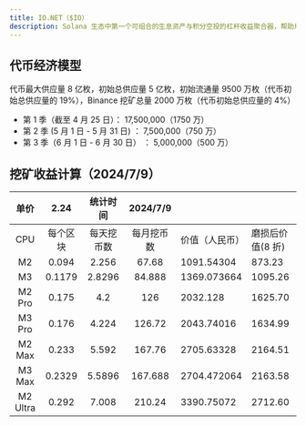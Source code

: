 ```yaml
---
title: IO.NET（$IO）
description: Solana 生态中第一个可组合的生息资产与积分空投的杠杆收益聚合器，帮助用户解锁 Solana 生态中每个生息资产的潜在收益并为每个积分空投参与者提供适合自己的收益策，作为 Solana DeFi 生态中的收益层。
---
```


<PageHeader
  logo="/images/ionet/logo.png"
  coverImg="/images/ionet/cover.jpeg"
  :links="links"
/>

## 代币经济模型

<CoinModel :coinFinance="coinFinance" />

代币最大供应量 8 亿枚，初始总供应量 5 亿枚，初始流通量 9500 万枚（代币初始总供应量的 19%），Binance 挖矿总量 2000 万枚（代币初始总供应量的 4%）

- 第 1 季（截至 4 月 25 日）： 17,500,000（1750 万）
- 第 2 季 (5 月 1 日 - 5 月 31 日) ： 7,500,000（750 万）
- 第 3 季（6 月 1 日 - 6 月 30 日） ： 5,000,000（500 万）

## 挖矿收益计算（2024/7/9）

|   单价   |   2.24   |  统计时间  |  2024/7/9  |                |                  |
| :------: | :------: | :--------: | :--------: | -------------- | ---------------- |
|   CPU    | 每个区块 | 每天挖币数 | 每月挖币数 | 价值（人民币） | 磨损后价值(8 折) |
|    M2    |  0.094   |   2.256    |   67.68    | 1091.54304     | 873.23           |
|    M3    |  0.1179  |   2.8296   |   84.888   | 1369.073664    | 1095.26          |
|  M2 Pro  |  0.175   |    4.2     |    126     | 2032.128       | 1625.70          |
|  M3 Pro  |  0.176   |   4.224    |   126.72   | 2043.74016     | 1634.99          |
|  M2 Max  |  0.233   |   5.592    |   167.76   | 2705.63328     | 2164.51          |
|  M3 Max  |  0.2329  |   5.5896   |  167.688   | 2704.472064    | 2163.58          |
| M2 Ultra |  0.292   |   7.008    |   210.24   | 3390.75072     | 2712.60          |

<script setup>
const links = [
  { name: 'io.net', url: 'http://io.net' },
  { name: 'X', url: 'https://x.com/ionet' },
  { name: 'Doc', url: 'https://docs.io.net/docs/inception' },
  { name: 'Mint教程', url: 'https://mirror.xyz/maskpad.eth/1fyMaNu3LvVj0epOeLLCLXCn4V1IEmG562swGwBdBoAn' },
]
const coinFinance = [
  { label: '最大供应量', value: '800,000,000', },
  { label: '初始供应量', value: '95,000,000', },
  { label: '第一季空投', value: '17,500,000', },
]
</script>

<style module>
</style>
